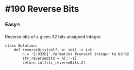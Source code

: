 # \#190 Reverse Bits

### Easy:star:

Reverse bits of a given 32 bits unsigned integer.

```text
class Solution:
    def reverseBits(self, n: int) -> int:
        n = '{:032b}'.format(n) #convert integer to bin32
        str_reverseBits = n[::-1]
        return int(str_reverseBits,2)
```


